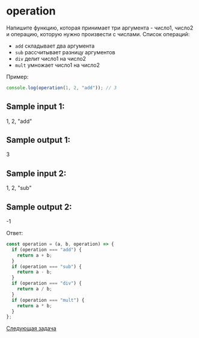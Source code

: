 # operation

Напишите функцию, которая принимает три аргумента - число1, число2 и операцию, которую нужно произвести с числами. Список операций:

- `add` складывает два аргумента
- `sub` рассчитывает разницу аргументов
- `div` делит число1 на число2
- `mult` умножает число1 на число2

Пример:

```jsx
console.log(operation(1, 2, "add")); // 3
```

## Sample input 1:

1, 2, "add"

## Sample output 1:

3

## Sample input 2:

1, 2, "sub"

## Sample output 2:

-1

Ответ:

```jsx
const operation = (a, b, operation) => {
  if (operation === "add") {
    return a + b;
  }
  if (operation === "sub") {
    return a - b;
  }
  if (operation === "div") {
    return a / b;
  }
  if (operation === "mult") {
    return a * b;
  }
};
```

[Cледующая задача](../q-10/)
